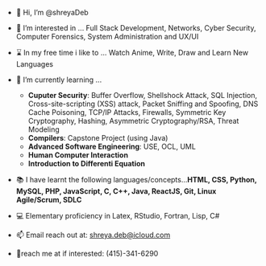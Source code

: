 - 👋 Hi, I’m @shreyaDeb

- 👀 I’m interested in ... Full Stack Development, Networks, Cyber Security, Computer Forensics, System Administration and UX/UI

- ⌛ In my free time i like to ... Watch Anime, Write, Draw and Learn New Languages

- 🌱 I’m currently learning ... 
    - **Cuputer Security**: Buffer Overflow, Shellshock Attack, SQL Injection, Cross-site-scripting (XSS) attack, Packet Sniffing and Spoofing, DNS Cache Poisoning, TCP/IP Attacks, Firewalls, Symmetric Key Cryptography, Hashing, Asymmetric Cryptography/RSA, Threat Modeling
    - **Compilers**: Capstone Project (using Java)
    - **Advanced Software Engineering**: USE, OCL, UML
    - **Human Computer Interaction**
    - **Introduction to Differenti Equation**

- 📚 I have learnt the following languages/concepts...**HTML, CSS, Python, MySQL, PHP, JavaScript, C, C++, Java, ReactJS, Git, Linux Agile/Scrum, SDLC** 

- 💻 Elementary proficiency in Latex, RStudio, Fortran, Lisp, C#

- 📫 Email reach out at: shreya.deb@icloud.com

- 📱reach me at if interested: (415)-341-6290


<!---
shreyaDeb/shreyaDeb is a ✨ special ✨ repository because its `README.md` (this file) appears on your GitHub profile.
You can click the Preview link to take a look at your changes.
--->
